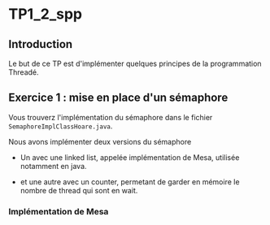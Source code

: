 # TP1_2_spp

## Introduction
Le but de ce TP est d'implémenter quelques principes de la programmation Threadé.


## Exercice 1 : mise en place d'un sémaphore

Vous trouverz l'implémentation du sémaphore dans le fichier `SemaphoreImplClassHoare.java`.


Nous avons implémenter deux versions du sémaphore

- Un avec une linked list, appelée implémentation de Mesa, utilisée notamment en java.

- et une autre avec un counter, permetant de garder en mémoire le nombre de thread qui sont en wait.

### Implémentation de Mesa

